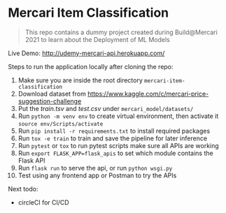 # Mercari Item Classification

> This repo contains a dummy project created during Build@Mercari 2021
> to learn about the Deployment of ML Models

Live Demo: http://udemy-mercari-api.herokuapp.com/

Steps to run the application locally after cloning the repo:
1. Make sure you are inside the root directory `mercari-item-classification`
2. Download dataset from https://www.kaggle.com/c/mercari-price-suggestion-challenge
3. Put the *train.tsv* and *test.csv* under `mercari_model/datasets/`
4. Run `python -m venv env` to create virtual environment, then activate it `source env/Scripts/activate`
5. Run `pip install -r requirements.txt` to install required packages
6. Run `tox -e train` to train and save the pipeline for later inference
7. Run `pytest` or `tox` to run pytest scripts make sure all APIs are working
8. Run `export FLASK_APP=flask_apis` to set which module contains the Flask API
9. Run `flask run` to serve the api, or run `python wsgi.py`
10. Test using any frontend app or Postman to try the APIs

Next todo:
- circleCI for CI/CD
